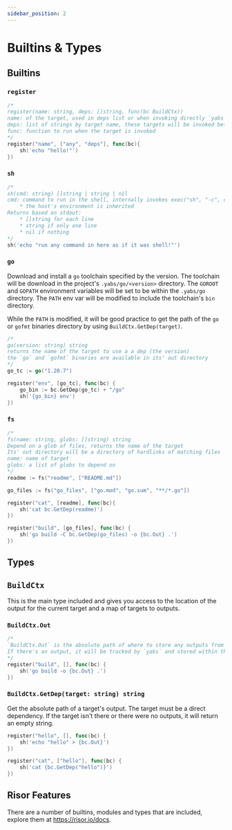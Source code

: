 ```yaml
---
sidebar_position: 2
---
```


# Builtins & Types

## Builtins

### `register`

```go
/*
register(name: string, deps: []string, func(bc BuildCtx))
name: of the target, used in deps list or when invoking directly `yabs <name>`
deps: list of strings by target name, these targets will be invoked before running the current target
func: function to run when the target is invoked
*/
register("name", ["any", "deps"], func(bc){
    sh('echo "hello!"')
})
```

### `sh`
```go
/*
sh(cmd: string) []string | string | nil
cmd: command to run in the shell, internally invokes exec("sh", "-c", cmd)
    * the host's environment is inherited
Returns based on stdout:
    * []string for each line
    * string if only one line
    * nil if nothing
*/
sh('echo "run any command in here as if it was shell!"')
```

### `go`

Download and install a `go` toolchain specified by the version. The toolchain will be download in the project's `.yabs/go/<version>` directory.
The `GOROOT` and `GOPATH` environment variables will be set to be within the `.yabs/go` directory. The `PATH` env var will be modified to include the toolchain's `bin` directory.


While the `PATH` is modified, it will be good practice to get the path of the `go` or `gofmt` binaries directory by using `BuildCtx.GetDep(target)`.

```go
/*
go(version: string) string
returns the name of the target to use a a dep (the version)
the `go` and `gofmt` binaries are available in its' out directory
*/
go_tc := go("1.20.7")

register("env", [go_tc], func(bc) {
    go_bin := bc.GetDep(go_tc) + "/go"
    sh('{go_bin} env')
})
```

### `fs`
```go
/*
fs(name: string, globs: []string) string
Depend on a glob of files, returns the name of the target
Its' out directory will be a directory of hardlinks of matching files
name: name of target
globs: a list of globs to depend on
*/
readme := fs("readme", ["README.md"])

go_files := fs("go_files", ["go.mod", "go.sum", "**/*.go"])

register("cat", [readme], func(bc){
    sh('cat bc.GetDep(readme)')
})

register("build", [go_files], func(bc) {
    sh('go build -C bc.GetDep(go_files) -o {bc.Out} .')
})
```

## Types

## `BuildCtx`

This is the main type included and gives you access to the location of the output for the current target and a map of targets to outputs.

### `BuildCtx.Out`
```go
/*
`BuildCtx.Out` is the absolute path of where to store any outputs from the target, the output can be a file or a directory
If there's an output, it will be tracked by `yabs` and stored within the `.yabs/out` directory
*/
register("build", [], func(bc) {
    sh('go build -o {bc.Out} .')
})
```

### `BuildCtx.GetDep(target: string) string`

Get the absolute path of a target's output. The target must be a direct dependency. If the target isn't there or there were no outputs, it will return an empty string.

```go
register("hello", [], func(bc) {
    sh('echo "hello" > {bc.Out}')
})

register("cat", ["hello"], func(bc) {
    sh('cat {bc.GetDep("hello")}')
})
```

## Risor Features

There are a number of builtins, modules and types that are included, explore them at https://risor.io/docs.